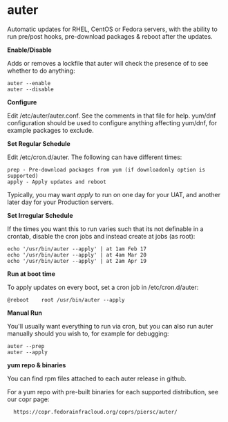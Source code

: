 # auter

Automatic updates for RHEL, CentOS or Fedora servers, with the ability to run pre/post hooks, pre-download packages & reboot after the updates.

**Enable/Disable**

Adds or removes a lockfile that auter will check the presence of to see whether to do anything:
```
auter --enable
auter --disable
```

**Configure**

Edit /etc/auter/auter.conf. See the comments in that file for help. yum/dnf configuration should be used to configure anything affecting yum/dnf, for example packages to exclude.

**Set Regular Schedule**

Edit /etc/cron.d/auter. The following can have different times:

```
prep - Pre-download packages from yum (if downloadonly option is supported)
apply - Apply updates and reboot
```

Typically, you may want *apply* to run on one day for your UAT, and another later day for your Production servers.

**Set Irregular Schedule**

If the times you want this to run varies such that its not definable in a crontab, disable the cron jobs and instead create at jobs (as root):

```
echo '/usr/bin/auter --apply' | at 1am Feb 17
echo '/usr/bin/auter --apply' | at 4am Mar 20
echo '/usr/bin/auter --apply' | at 2am Apr 19
```

**Run at boot time**

To apply updates on every boot, set a cron job in /etc/cron.d/auter:

```
@reboot    root /usr/bin/auter --apply
```

**Manual Run**

You'll usually want everything to run via cron, but you can also run auter manually should you wish to, for example for debugging:

```
auter --prep
auter --apply
```

**yum repo & binaries**

You can find rpm files attached to each auter release in github.

For a yum repo with pre-built binaries for each supported distribution, see our copr page:

```
  https://copr.fedorainfracloud.org/coprs/piersc/auter/
```
